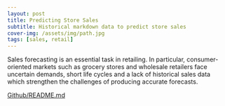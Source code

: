 ```yaml
---
layout: post
title: Predicting Store Sales
subtitle: Historical markdown data to predict store sales
cover-img: /assets/img/path.jpg
tags: [sales, retail]
---
```


Sales forecasting is an essential task in retailing. In particular, consumer-oriented markets such as grocery stores and wholesale retailers face uncertain demands, short life cycles and a lack of historical sales data which strengthen the challenges of producing accurate forecasts.


<a href="https://github.com/sridnala/Predicting-Store-Sales/blob/master/README.md">Github/README.md</a>